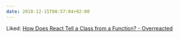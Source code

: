 ```yaml
---
date: 2018-12-15T08:57:04+02:00
---
```


Liked: [How Does React Tell a Class from a Function? - Overreacted](https://overreacted.io/how-does-react-tell-a-class-from-a-function/)

